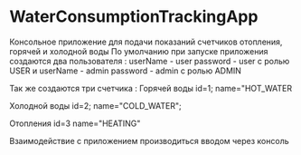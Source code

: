 # WaterConsumptionTrackingApp
Консольное приложение для подачи показаний счетчиков отопления, горячей и холодной воды
По умолчанию при запуске приложения создаются два пользователя : 
userName - user
password - user 
с ролью USER 
и 
userName - admin
password - admin
с ролью ADMIN

Так же создаются три счетчика :
Горячей воды 
id=1;
name="HOT_WATER

Холодной воды
id=2;
name="COLD_WATER";

Отопления 
id=3
name="HEATING"

Взаимодействие с приложением производиться вводом через консоль

